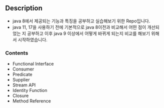 ## Description
- java 8에서 제공되는 기능과 특징을 공부하고 실습해보기 위한 Repo입니다.
- java 11, 17을 사용하기 전에 기본적으로 java 8이전과 비교해서 어떤 점이 개선되었는 지 공부하고 이후 java 9 이상에서 어떻게 바뀌게 되는지 비교를 해보기 위해서 시작하였습니다.

### Contents

- Functional Interface
- Consumer
- Predicate
- Supplier
- Stream API
- Identity Function
- Closure
- Method Reference
